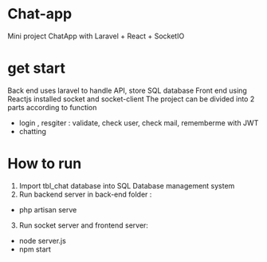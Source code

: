# Chat-app
Mini project ChatApp with Laravel + React + SocketIO
# get start
Back end uses laravel to handle API, store SQL database
Front end using Reactjs installed socket and socket-client
The project can be divided into 2 parts according to function
 - login , resgiter : validate, check user, check mail, rememberme with JWT
 - chatting
# How to run
1. Import tbl_chat database into SQL Database management system
2. Run backend server in back-end folder : 
 - php artisan serve
3. Run socket server and frontend server:
 - node server.js
 - npm start
